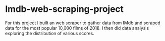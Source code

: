 # Imdb-web-scraping-project

For this project I built an web scraper to gather data from IMdb and scraped data for the most popular 10,000 films of 2018. I then did data analysis exploring the distribution of various scores.
